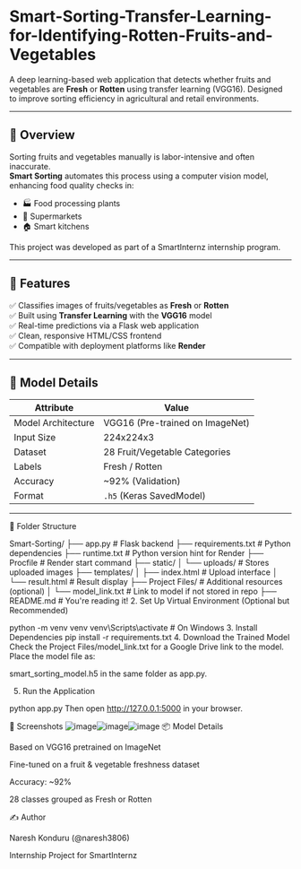 # Smart-Sorting-Transfer-Learning-for-Identifying-Rotten-Fruits-and-Vegetables
A deep learning-based web application that detects whether fruits and vegetables are **Fresh** or **Rotten** using transfer learning (VGG16). Designed to improve sorting efficiency in agricultural and retail environments.

---

## 📌 Overview

Sorting fruits and vegetables manually is labor-intensive and often inaccurate.  
**Smart Sorting** automates this process using a computer vision model, enhancing food quality checks in:

- 🏭 Food processing plants  
- 🛒 Supermarkets  
- 🏠 Smart kitchens

This project was developed as part of a SmartInternz internship program.

---

## 🚀 Features

✅ Classifies images of fruits/vegetables as **Fresh** or **Rotten**  
✅ Built using **Transfer Learning** with the **VGG16** model  
✅ Real-time predictions via a Flask web application  
✅ Clean, responsive HTML/CSS frontend  
✅ Compatible with deployment platforms like **Render**

---

## 🧠 Model Details

| Attribute         | Value                          |
|------------------|---------------------------------|
| Model Architecture | VGG16 (Pre-trained on ImageNet) |
| Input Size         | 224x224x3                      |
| Dataset            | 28 Fruit/Vegetable Categories  |
| Labels             | Fresh / Rotten                 |
| Accuracy           | ~92% (Validation)              |
| Format             | `.h5` (Keras SavedModel)       |

---
📂 Folder Structure

Smart-Sorting/
├── app.py # Flask backend
├── requirements.txt # Python dependencies
├── runtime.txt # Python version hint for Render
├── Procfile # Render start command
├── static/
│ └── uploads/ # Stores uploaded images
├── templates/
│ ├── index.html # Upload interface
│ └── result.html # Result display
├── Project Files/ # Additional resources (optional)
│ └── model_link.txt # Link to model if not stored in repo
├── README.md # You're reading it!
2. Set Up Virtual Environment (Optional but Recommended)

python -m venv venv
venv\Scripts\activate       # On Windows
3. Install Dependencies
pip install -r requirements.txt
4. Download the Trained Model
Check the Project Files/model_link.txt for a Google Drive link to the model.
Place the model file as:

smart_sorting_model.h5
in the same folder as app.py.

5. Run the Application

python app.py
Then open http://127.0.0.1:5000 in your browser.

📸 Screenshots
![image](https://github.com/user-attachments/assets/36f228ba-4114-4699-a9b5-21e27520ec83)![image](https://github.com/user-attachments/assets/edfada45-5629-4a6e-9384-6d735c69f2e8)![image](https://github.com/user-attachments/assets/a44ad666-2500-45f0-b4d4-9ee326710701)
📦 Model Details

Based on VGG16 pretrained on ImageNet

Fine-tuned on a fruit & vegetable freshness dataset

Accuracy: ~92%

28 classes grouped as Fresh or Rotten

✍️ Author

Naresh Konduru (@naresh3806)

Internship Project for SmartInternz




